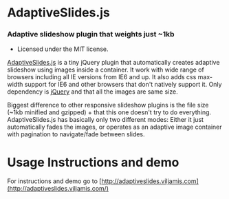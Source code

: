 # AdaptiveSlides.js 
### Adaptive slideshow plugin that weights just ~1kb

 - Licensed under the MIT license.

[AdaptiveSlides.js](http://adaptiveslides.viljamis.com/) is a tiny jQuery plugin that automatically creates adaptive slideshow using images inside a container. It work with wide range of browsers including all IE versions from IE6 and up. It also adds css max-width support for IE6 and other browsers that don't natively support it. Only dependency is [jQuery](http://jquery.com/) and that all the images are same size.

Biggest difference to other responsive slideshow plugins is the file size (~1kb minified and gzipped) + that this one doesn't try to do everything. AdaptiveSlides.js has basically only two different modes: Either it just automatically fades the images, or operates as an adaptive image container with pagination to navigate/fade between slides.

Usage Instructions and demo
======

For instructions and demo go to [http://adaptiveslides.viljamis.com](http://adaptiveslides.viljamis.com/)